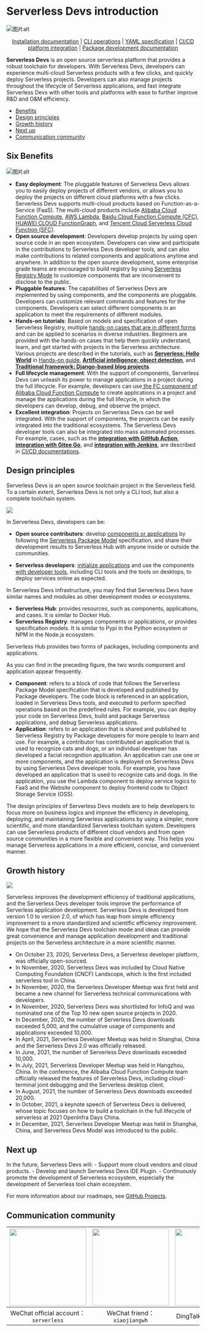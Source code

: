 # Serverless Devs introduction

![图片alt](https://serverless-article-picture.oss-cn-hangzhou.aliyuncs.com/1635390357469_20211028030558116850.png)

<p align="center">
<a href="./install.md">Installation documentation</a> |  <a href="./command/readme.md">CLI operations</a> | <a href="./yaml.md">YAML specification</a> | <a href="./cicd.md">CI/CD platform integration</a> | <a href="./package_dev.md">Package development documentation</a>
</p>

**Serverless Devs** is an open source serverless platform that provides a robust toolchain for developers. With Serverless Devs, developers can experience multi-cloud Serverless products with a few clicks, and quickly deploy Serverless projects. Developers can also manage projects throughout the lifecycle of Serverless applications, and fast integrate Serverless Devs with other tools and platforms with ease to further improve R&D and O&M efficiency. 

- [Benefits](#Six-Benefits)
- [Design principles](#Design-principles)
- [Growth history](#Growth-history)
- [Next up](#Next-up)
- [Communication community](#Communication-community)

## Six Benefits

![图片alt](https://serverless-article-picture.oss-cn-hangzhou.aliyuncs.com/1635319587379_20211027072627561648.png)

- **Easy deployment**: The pluggable features of Serverless Devs allows you to easily deploy projects of different vendors, or allows you to deploy the projects on different cloud platforms with a few clicks. Serverless Devs supports multi-cloud products based on Function-as-a-Service (FaaS). The multi-cloud products include [Alibaba Cloud Function Compute](https://github.com/devsapp/fc), [AWS Lambda](https://github.com/devscomp/lambda), [Baidu Cloud Function Compute (CFC)](https://github.com/xinwuyun/cfc), [HUAWEI CLOUD FunctionGraph](https://github.com/xinwuyun/fg), and [Tencent Cloud Serverless Cloud Function (SFC)](https://github.com/devscomp/scf).
- **Open source development**: Developers develop projects by using open source code in an open ecosystem. Developers can view and participate in the contributions to Serverless Devs developer tools, and can also make contributions to related components and applications anytime and anywhere. In addition to the open source development, some enterprise grade teams are encouraged to build registry by using [Serverless Registry Mode](../../spec/en/0.0.2/serverless_registry_model/readme.md) to customize components that are inconvenient to disclose to the public.
- **Pluggable features**: The capabilities of Serverless Devs are implemented by using components, and the components are pluggable. Developers can customize relevant commands and features for the components. Developers can select different components in an application to meet the requirements of different modules.
- **Hands-on tutorials**: Based on models and specification of open Serverless Registry, multiple [hands-on cases that are in different forms](awesome.md) and can be applied to scenarios in diverse industries. Beginners are provided with the hands-on cases that help them quickly understand, learn, and get started with projects in the Serverless architecture. Various projects are described in the tutorials, such as [**Serverless: Hello World**](quick_start.md#ServerlessHello-World) in [Hands-on guide](quick_start.md), [**Artificial intelligence: object detection**](quick_start.md#AITarget-Detection), and [**Traditional framework: Django-based blog projects**](quick_start.md#Traditional-framework-based-on-django-blog-project).
- **Full lifecycle management**: With the support of components, Serverless Devs can unleash its power to manage applications in a project during the full lifecycle. For example, developers can use[ the FC component of Alibaba Cloud Function Compute](https://github.com/devsapp/fc) to create applications in a project and manage the applications during the full lifecycle, in which the developers can develop, debug, and observe the project.
- **Excellent integration**: Projects on Serverless Devs can be well integrated. With the support of components, the projects can be easily integrated into the traditional ecosystems. The Serverless Devs developer tools can also be integrated into mass automated processes. For example, cases, such as the [**integration with GitHub Action**](cicd.md#Integration-with-GitHub-Actions), [**integration with Gitee Go**](cicd.md#Integration-with-Gitee-Go), and [**integration with Jenkins**](cicd.md#Integration-with-Jenkins), are described in [CI/CD documentations](cicd.md).

## Design principles

Serverless Devs is an open source toolchain project in the Serverless field. To a certain extent, Serverless Devs is not only a CLI tool, but also a complete toolchain system. 

![](https://example-static.oss-cn-beijing.aliyuncs.com/github-static/01.png)

In Serverless Devs, developers can be:

- **Open source contributors**: develop [components or applications](package_dev.md) by following the [Serverless Package Model](../../spec/en/0.0.2/serverless_pacakge_model/readme.md) specification, and share their development results to Serverless Hub with anyone inside or outside the communities.

- **Serverless developers**: [initialize applications](quick_start.md) and use the components [with developer tools](install.md), including CLI tools and the tools on desktops, to deploy services online as expected.

In Serverless Devs infrastructure, you may find that Serverless Devs have similar names and modules as other development modes or ecosystems.

- **Serverless Hub**: provides resources, such as components, applications, and cases. It is similar to Docker Hub.
- **Serverless Registry**: manages components or applications, or provides specification models. It is similar to Pypi in the Python ecosystem or NPM in the Node.js ecosystem.

Serverless Hub provides two forms of packages, including components and applications.

As you can find in the preceding figure, the two words component and application appear frequently. 
- **Component**: refers to a block of code that follows the Serverless Package Model specification that is developed and published by Package developers. The code block is referenced in an application, loaded in Serverless Devs tools, and executed to perform specified operations based on the predefined rules. For example, you can deploy your code on Serverless Devs, build and package Serverless applications, and debug Serverless applications. 
- **Application**: refers to an application that is shared and published to Serverless Registry by Package developers for more people to learn and use. For example, a contributor has contributed an application that is used to recognize cats and dogs, or an individual developer has developed a facial recognition application. An application can use one or more components, and the application is deployed on Serverless Devs by using Serverless Devs developer tools. For example, you have developed an application that is used to recognize cats and dogs. In the application, you use the Lambda component to deploy service logics to FaaS and the Website component to deploy frontend code to Object Storage Service (OSS).

The design principles of Serverless Devs models are to help developers to focus more on business logics and improve the efficiency in developing, deploying, and maintaining Serverless applications by using a simpler, more scientific, and more standardized Serverless toolchain system. Developers can use Serverless products of different cloud vendors and from open source communities in a more flexible and convenient way. This helps you manage Serverless applications in a more efficient, concise, and convenient manner. 



## Growth history

![](https://example-static.oss-cn-beijing.aliyuncs.com/github-static/02.png)


Serverless improves the development efficiency of traditional applications, and the Serverless Devs developer tools improve the performance of Serverless application development. Serverless Devs is developed from version 1.0 to version 2.0, of which has leap from simple efficiency improvement to a more standardized and scientific efficiency improvement. We hope that the Serverless Devs toolchain mode and ideas can provide great convenience and manage application development and traditional projects on the Serverless architecture in a more scientific manner. 

- On October 23, 2020, Serverless Devs, a Serverless developer platform, was officially open-sourced.
- In November, 2020, Serverless Devs was included by Cloud Native Computing Foundation (CNCF) Landscope, which is the first included serverless tool in China.
- In November, 2020, the Serverless Developer Meetup was first held and became a new channel for Serverless technical communications with developers.
- In November, 2020, Serverless Devs was shortlisted for InfoQ and was nominated one of the Top 10 new open source projects in 2020.
- In December, 2020, the number of Serverless Devs downloads exceeded 5,000, and the cumulative usage of components and applications exceeded 10,000.
- In April, 2021, Serverless Developer Meetup was held in Shanghai, China and the Serverless Devs 2.0 was officially released.
- In June, 2021, the number of Serverless Devs downloads exceeded 10,000.
- In July, 2021, Serverless Developer Meetup was held in Hangzhou, China. In the conference, the Alibaba Cloud Function Compute team officially released the features of Serverless Devs, including cloud-terminal joint debugging and the Serverless desktop client.
- In August, 2021, the number of Serverless Devs downloads exceeded 20,000.
- In October, 2021, a keynote speech of Serverless Devs is delivered, whose topic focuses on how to build a toolchain in the full lifecycle of serverless at 2021 OpenInfra Days China.
- In December, 2021, Serverless Developer Meetup was held in Shanghai, China, and Serverless Devs Model was introduced to the public.



## Next up

In the future, Serverless Devs will: - Support more cloud vendors and cloud products. - Develop and launch Serverless Devs IDE Plugin. - Continuously promote the development of Serverless ecosystem, especially the development of Serverless tool chain ecosystem.

For more information about our roadmaps, see [GitHub Projects](https://github.com/Serverless-Devs/Serverless-Devs/projects). 

## Communication community

<p align="center">

| <img src="https://serverless-article-picture.oss-cn-hangzhou.aliyuncs.com/1635407298906_20211028074819117230.png" width="200px" > | <img src="https://serverless-article-picture.oss-cn-hangzhou.aliyuncs.com/1635407044136_20211028074404326599.png" width="200px" > | <img src="https://serverless-article-picture.oss-cn-hangzhou.aliyuncs.com/1635407252200_20211028074732517533.png" width="200px" > |
| ------------------------------------------------------------ | ------------------------------------------------------------ | ------------------------------------------------------------ |
| <center>WeChat official account：`serverless`</center>       | <center>WeChat friend：`xiaojiangwh`</center>                | <center>DingTalk Froup：`33947367`</center>                  |

</p>

